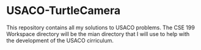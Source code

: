 # USACO-TurtleCamera
This repository contains all my solutions to USACO problems. The CSE 199 Workspace directory will be the mian directory that I will use to help with the development of the USACO cirriculum.
